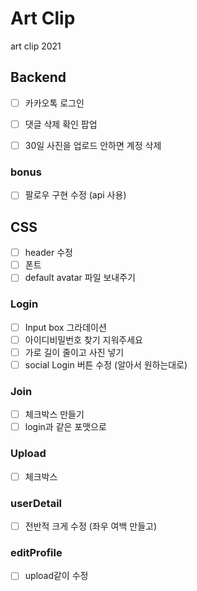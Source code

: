 # Art Clip

art clip 2021

## Backend

- [ ] 카카오톡 로그인
- [ ] 댓글 삭제 확인 팝업
  
- [ ] 30일 사진을 업로드 안하면 계정 삭제

### bonus

- [ ] 팔로우 구현 수정 (api 사용)
  

## CSS
- [ ] header 수정
- [ ] 폰트
- [ ] default avatar 파일 보내주기

### Login
- [ ] Input box 그라데이션
- [ ] 아이디비밀번호 찾기 지워주세요
- [ ] 가로 길이 줄이고 사진 넣기
- [ ] social Login 버튼 수정 (알아서 원하는대로)

### Join
- [ ] 체크박스 만들기
- [ ] login과 같은 포맷으로

### Upload
- [ ] 체크박스

### userDetail
- [ ] 전반적 크게 수정 (좌우 여백 만들고)

### editProfile
- [ ] upload같이 수정